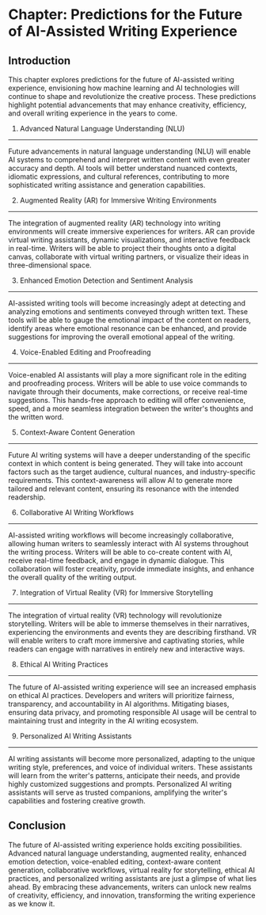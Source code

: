 Chapter: Predictions for the Future of AI-Assisted Writing Experience
=====================================================================

Introduction
------------

This chapter explores predictions for the future of AI-assisted writing experience, envisioning how machine learning and AI technologies will continue to shape and revolutionize the creative process. These predictions highlight potential advancements that may enhance creativity, efficiency, and overall writing experience in the years to come.

1. Advanced Natural Language Understanding (NLU)
------------------------------------------------

Future advancements in natural language understanding (NLU) will enable AI systems to comprehend and interpret written content with even greater accuracy and depth. AI tools will better understand nuanced contexts, idiomatic expressions, and cultural references, contributing to more sophisticated writing assistance and generation capabilities.

2. Augmented Reality (AR) for Immersive Writing Environments
------------------------------------------------------------

The integration of augmented reality (AR) technology into writing environments will create immersive experiences for writers. AR can provide virtual writing assistants, dynamic visualizations, and interactive feedback in real-time. Writers will be able to project their thoughts onto a digital canvas, collaborate with virtual writing partners, or visualize their ideas in three-dimensional space.

3. Enhanced Emotion Detection and Sentiment Analysis
----------------------------------------------------

AI-assisted writing tools will become increasingly adept at detecting and analyzing emotions and sentiments conveyed through written text. These tools will be able to gauge the emotional impact of the content on readers, identify areas where emotional resonance can be enhanced, and provide suggestions for improving the overall emotional appeal of the writing.

4. Voice-Enabled Editing and Proofreading
-----------------------------------------

Voice-enabled AI assistants will play a more significant role in the editing and proofreading process. Writers will be able to use voice commands to navigate through their documents, make corrections, or receive real-time suggestions. This hands-free approach to editing will offer convenience, speed, and a more seamless integration between the writer's thoughts and the written word.

5. Context-Aware Content Generation
-----------------------------------

Future AI writing systems will have a deeper understanding of the specific context in which content is being generated. They will take into account factors such as the target audience, cultural nuances, and industry-specific requirements. This context-awareness will allow AI to generate more tailored and relevant content, ensuring its resonance with the intended readership.

6. Collaborative AI Writing Workflows
-------------------------------------

AI-assisted writing workflows will become increasingly collaborative, allowing human writers to seamlessly interact with AI systems throughout the writing process. Writers will be able to co-create content with AI, receive real-time feedback, and engage in dynamic dialogue. This collaboration will foster creativity, provide immediate insights, and enhance the overall quality of the writing output.

7. Integration of Virtual Reality (VR) for Immersive Storytelling
-----------------------------------------------------------------

The integration of virtual reality (VR) technology will revolutionize storytelling. Writers will be able to immerse themselves in their narratives, experiencing the environments and events they are describing firsthand. VR will enable writers to craft more immersive and captivating stories, while readers can engage with narratives in entirely new and interactive ways.

8. Ethical AI Writing Practices
-------------------------------

The future of AI-assisted writing experience will see an increased emphasis on ethical AI practices. Developers and writers will prioritize fairness, transparency, and accountability in AI algorithms. Mitigating biases, ensuring data privacy, and promoting responsible AI usage will be central to maintaining trust and integrity in the AI writing ecosystem.

9. Personalized AI Writing Assistants
-------------------------------------

AI writing assistants will become more personalized, adapting to the unique writing style, preferences, and voice of individual writers. These assistants will learn from the writer's patterns, anticipate their needs, and provide highly customized suggestions and prompts. Personalized AI writing assistants will serve as trusted companions, amplifying the writer's capabilities and fostering creative growth.

Conclusion
----------

The future of AI-assisted writing experience holds exciting possibilities. Advanced natural language understanding, augmented reality, enhanced emotion detection, voice-enabled editing, context-aware content generation, collaborative workflows, virtual reality for storytelling, ethical AI practices, and personalized writing assistants are just a glimpse of what lies ahead. By embracing these advancements, writers can unlock new realms of creativity, efficiency, and innovation, transforming the writing experience as we know it.
